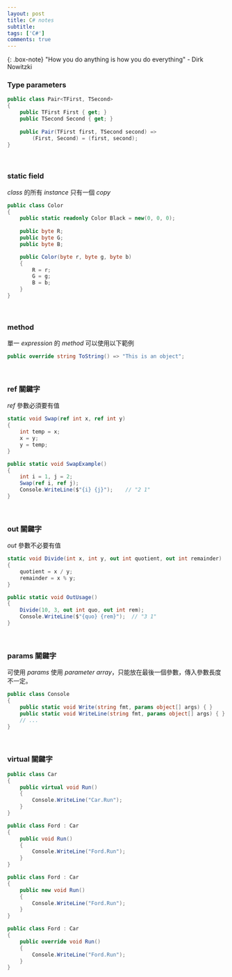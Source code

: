 ```yaml
---
layout: post
title: C# notes 
subtitle: 
tags: ['C#']
comments: true
---
```

{: .box-note}
"How you do anything is how you do everything" - Dirk Nowitzki

### Type parameters

```csharp
public class Pair<TFirst, TSecond>
{
    public TFirst First { get; }
    public TSecond Second { get; }
    
    public Pair(TFirst first, TSecond second) => 
        (First, Second) = (first, second);
}
```

<br/>

### static field

<i>class</i> 的所有 <i>instance</i> 只有一個 <i>copy</i>

```csharp
public class Color
{
    public static readonly Color Black = new(0, 0, 0);    
    
    public byte R;
    public byte G;
    public byte B;

    public Color(byte r, byte g, byte b)
    {
        R = r;
        G = g;
        B = b;
    }
}
```

<br/><i></i>

### method

單一 <i>expression</i> 的 <i>method</i> 可以使用以下範例

```csharp
public override string ToString() => "This is an object";
```

<br/><i></i>

### ref 關鍵字

<i>ref</i> 參數必須要有值

```csharp
static void Swap(ref int x, ref int y)
{
    int temp = x;
    x = y;
    y = temp;
}

public static void SwapExample()
{
    int i = 1, j = 2;
    Swap(ref i, ref j);
    Console.WriteLine($"{i} {j}");    // "2 1"
}
```

<br/><i></i>

### out 關鍵字

<i>out</i> 參數不必要有值

```csharp
static void Divide(int x, int y, out int quotient, out int remainder)
{
    quotient = x / y;
    remainder = x % y;
}

public static void OutUsage()
{
    Divide(10, 3, out int quo, out int rem);
    Console.WriteLine($"{quo} {rem}");	// "3 1"
}
```
<br/><i></i>

### params 關鍵字

可使用 <i>params</i> 使用 <i>parameter array</i>，只能放在最後一個參數，傳入參數長度不一定。

```csharp
public class Console
{
    public static void Write(string fmt, params object[] args) { }
    public static void WriteLine(string fmt, params object[] args) { }
    // ...
}
```

<br/><i></i>

### virtual 關鍵字



```csharp
public class Car
{
    public virtual void Run()
    {
        Console.WriteLine("Car.Run");
    }
}

public class Ford : Car
{
    public void Run()
    {
        Console.WriteLine("Ford.Run");            
    }
}
```


```csharp
public class Ford : Car
{
    public new void Run()
    {
        Console.WriteLine("Ford.Run");            
    }
}
```



```csharp
public class Ford : Car
{
    public override void Run()
    {
        Console.WriteLine("Ford.Run");            
    }
}
```
